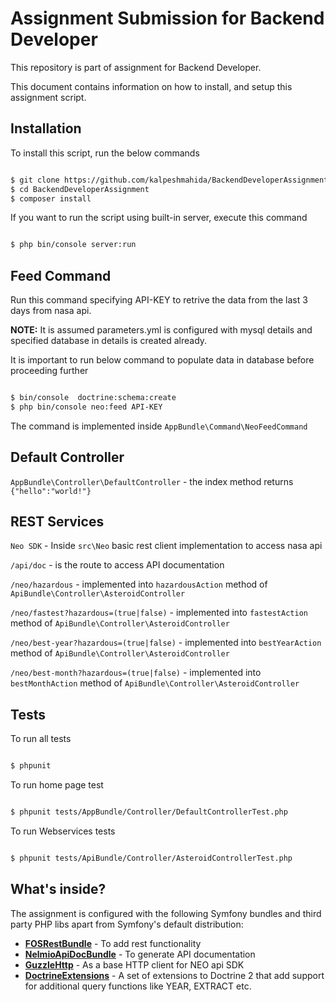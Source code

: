 Assignment Submission for Backend Developer
===========================================

This repository is part of assignment for Backend Developer.

This document contains information on how to install, and setup this assignment script.

Installation
------------

To install this script, run the below commands

```bash

$ git clone https://github.com/kalpeshmahida/BackendDeveloperAssignment.git
$ cd BackendDeveloperAssignment
$ composer install

```

If you want to run the script using built-in server, execute this command

```bash

$ php bin/console server:run

```

Feed Command
------------

Run this command specifying API-KEY to retrive the data from the last 3 days from nasa api.

**NOTE:** It is assumed parameters.yml is configured with mysql details and specified database in details is created already.

It is important to run below command to populate data in database before proceeding further

```bash

$ bin/console  doctrine:schema:create
$ php bin/console neo:feed API-KEY

```

The command is implemented inside `AppBundle\Command\NeoFeedCommand`

Default Controller
------------------

`AppBundle\Controller\DefaultController` - the index method returns `{"hello":"world!"}`

REST Services
-------------

`Neo SDK` - Inside `src\Neo` basic rest client implementation to access nasa api

`/api/doc` - is the route to access API documentation

`/neo/hazardous` - implemented into `hazardousAction` method of `ApiBundle\Controller\AsteroidController`

`/neo/fastest?hazardous=(true|false)` - implemented into `fastestAction` method of `ApiBundle\Controller\AsteroidController`

`/neo/best-year?hazardous=(true|false)` - implemented into `bestYearAction` method of `ApiBundle\Controller\AsteroidController`

`/neo/best-month?hazardous=(true|false)` - implemented into `bestMonthAction` method of `ApiBundle\Controller\AsteroidController`

Tests
-----

To run all tests

```bash

$ phpunit

```

To run home page test

```bash

$ phpunit tests/AppBundle/Controller/DefaultControllerTest.php

```

To run Webservices tests

```bash

$ phpunit tests/ApiBundle/Controller/AsteroidControllerTest.php

```

What's inside?
---------------

The assignment is configured with the following Symfony bundles and third party PHP libs apart from Symfony's default distribution:
* [**FOSRestBundle**][1] - To add rest functionality
* [**NelmioApiDocBundle**][2] - To generate API documentation
* [**GuzzleHttp**][3] - As a base HTTP client for NEO api SDK
* [**DoctrineExtensions**][4] - A set of extensions to Doctrine 2 that add support for additional query functions like YEAR, EXTRACT etc.

[1]: https://github.com/FriendsOfSymfony/FOSRestBundle
[2]: https://github.com/nelmio/NelmioApiDocBundle
[3]: https://github.com/guzzle/guzzle
[4]: https://github.com/beberlei/DoctrineExtensions